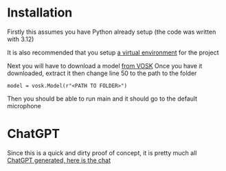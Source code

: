 # Installation
Firstly this assumes you have Python already setup (the code was written with 3.12)

It is also recommended that you setup [a virtual environment](https://www.w3schools.com/python/python_virtualenv.asp) for the project

Next you will have to download a model [from VOSK](https://alphacephei.com/vosk/models)
Once you have it downloaded, extract it then change line 50 to the path to the folder

`model = vosk.Model(r"<PATH TO FOLDER>")`

Then you should be able to run main and it should go to the default microphone

# ChatGPT
Since this is a quick and dirty proof of concept, it is pretty much all [ChatGPT generated, here is the chat](https://chatgpt.com/share/687afc70-e1f4-8004-8458-2442767dc021)
